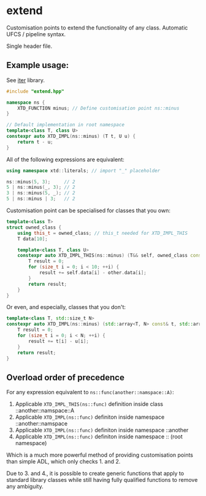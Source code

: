 # extend
Customisation points to extend the functionality of any class. Automatic UFCS / pipeline syntax.

Single header file.

## Example usage:

See [iter](https://github.com/NasalDaemon/iter) library.

```c++
#include "extend.hpp"

namespace ns {
    XTD_FUNCTION minus; // Define customisation point ns::minus
}

// Default implementation in root namespace
template<class T, class U>
constexpr auto XTD_IMPL(ns::minus) (T t, U u) {
    return t - u;
}
```
All of the following expressions are equivalent:
```c++
using namespace xtd::literals; // import "_" placeholder

ns::minus(5, 3);     // 2
5 | ns::minus(_, 3); // 2
3 | ns::minus(5, _); // 2
5 | ns::minus | 3;   // 2
```
Customisation point can be specialised for classes that you own:
```c++
template<class T>
struct owned_class {
    using this_t = owned_class; // this_t needed for XTD_IMPL_THIS
    T data[10];

    template<class T, class U>
    constexpr auto XTD_IMPL_THIS(ns::minus) (T&& self, owned_class const& other) {
        T result = 0;
        for (size_t i = 0; i < 10; ++i) {
            result += self.data[i] - other.data[i];
        }
        return result;
    }
}
```

Or even, and especially, classes that you don't:
```c++
template<class T, std::size_t N>
constexpr auto XTD_IMPL(ns::minus) (std::array<T, N> const& t, std::array<T, N> const& u) {
    T result = 0;
    for (size_t i = 0; i < N; ++i) {
        result += t[i] - u[i];
    }
    return result;
}
```

## Overload order of precedence

For any expression equivalent to `ns::func(another::namspace::A)`:

1. Applicable `XTD_IMPL_THIS(ns::func)` definition inside class ::another::namspace::A
1. Applicable `XTD_IMPL(ns::func)` definiton inside namespace ::another::namspace
1. Applicable `XTD_IMPL(ns::func)` definiton inside namespace ::another
1. Applicable `XTD_IMPL(ns::func)` definiton inside namespace :: (root namespace)

Which is a much more powerful method of providing customisation points than simple ADL, which only checks 1. and 2.

Due to 3. and 4., it is possible to create generic functions that apply to standard library classes while still having fully qualified functions to remove any ambiguity.
